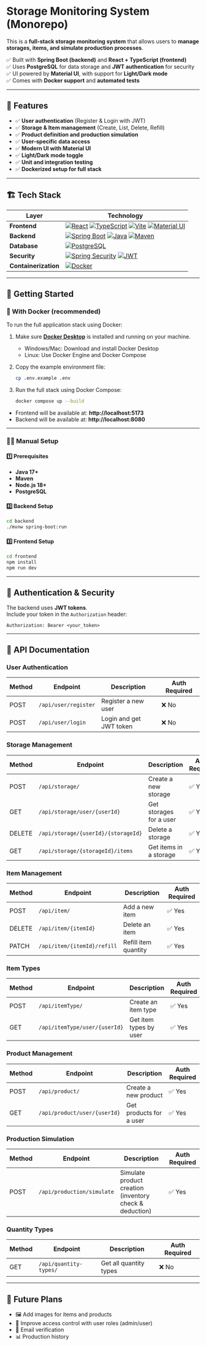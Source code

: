 # Storage Monitoring System (Monorepo)

This is a **full-stack storage monitoring system** that allows users to **manage storages, items, and simulate production processes**.  

✅ Built with **Spring Boot (backend)** and **React + TypeScript (frontend)**  
✅ Uses **PostgreSQL** for data storage and **JWT authentication** for security  
✅ UI powered by **Material UI**, with support for **Light/Dark mode**  
✅ Comes with **Docker support** and **automated tests**

---

## 📌 Features
- ✅ **User authentication** (Register & Login with JWT)
- ✅ **Storage & Item management** (Create, List, Delete, Refill)
- ✅ **Product definition and production simulation**
- ✅ **User-specific data access**
- ✅ **Modern UI with Material UI**
- ✅ **Light/Dark mode toggle**
- ✅ **Unit and integration testing**
- ✅ **Dockerized setup for full stack**

---

## 🏗 Tech Stack

| **Layer**     | **Technology**                                                                 |
|---------------|--------------------------------------------------------------------------------|
| **Frontend**  | [![React](https://img.shields.io/badge/-React-61DAFB?logo=react&logoColor=black)](https://reactjs.org) [![TypeScript](https://img.shields.io/badge/-TypeScript-3178C6?logo=typescript&logoColor=white)](https://www.typescriptlang.org) [![Vite](https://img.shields.io/badge/-Vite-646CFF?logo=vite&logoColor=white)](https://vitejs.dev) [![Material UI](https://img.shields.io/badge/-MUI-007FFF?logo=mui&logoColor=white)](https://mui.com) |
| **Backend**   | [![Spring Boot](https://img.shields.io/badge/-Spring%20Boot-6DB33F?logo=springboot&logoColor=white)](https://spring.io/projects/spring-boot) [![Java](https://img.shields.io/badge/-Java%2017-007396?logo=java&logoColor=white)](https://www.oracle.com/java/) [![Maven](https://img.shields.io/badge/-Maven-C71A36?logo=apachemaven&logoColor=white)](https://maven.apache.org) |
| **Database**  | [![PostgreSQL](https://img.shields.io/badge/-PostgreSQL-4169E1?logo=postgresql&logoColor=white)](https://www.postgresql.org) |
| **Security**  | [![Spring Security](https://img.shields.io/badge/-Spring%20Security-6DB33F?logo=springsecurity&logoColor=white)](https://spring.io/projects/spring-security) [![JWT](https://img.shields.io/badge/-JWT-000000?logo=jsonwebtokens&logoColor=white)](https://jwt.io) |
| **Containerization** | [![Docker](https://img.shields.io/badge/-Docker-2496ED?logo=docker&logoColor=white)](https://www.docker.com/products/docker-desktop) |


---

## 🚀 Getting Started

### 🔧 With Docker (recommended)

To run the full application stack using Docker:

1. Make sure **[Docker Desktop](https://www.docker.com/products/docker-desktop)** is installed and running on your machine.

   - Windows/Mac: Download and install Docker Desktop  
   - Linux: Use Docker Engine and Docker Compose

2. Copy the example environment file:
   ```sh
   cp .env.example .env
   ```
2. Run the full stack using Docker Compose:
   ```sh
   docker compose up --build
   ```
- Frontend will be available at: **http://localhost:5173**  
- Backend will be available at: **http://localhost:8080**

---

### 🧑‍💻 Manual Setup

#### **1️⃣ Prerequisites**
- **Java 17+**
- **Maven**
- **Node.js 18+**
- **PostgreSQL**

#### **2️⃣ Backend Setup**
```sh
cd backend
./mvnw spring-boot:run
```

#### **3️⃣ Frontend Setup**
```sh
cd frontend
npm install
npm run dev
```

---

## 🔑 Authentication & Security
The backend uses **JWT tokens**.  
Include your token in the `Authorization` header:

```http
Authorization: Bearer <your_token>
```

---

## 📡 API Documentation

### **User Authentication**
| Method | Endpoint | Description | Auth Required |
|--------|----------|-------------|---------------|
| POST   | `/api/user/register` | Register a new user | ❌ No |
| POST   | `/api/user/login`    | Login and get JWT token | ❌ No |

### **Storage Management**
| Method | Endpoint | Description | Auth Required |
|--------|----------|-------------|---------------|
| POST   | `/api/storage/` | Create a new storage | ✅ Yes |
| GET    | `/api/storage/user/{userId}` | Get storages for a user | ✅ Yes |
| DELETE | `/api/storage/{userId}/{storageId}` | Delete a storage | ✅ Yes |
| GET    | `/api/storage/{storageId}/items` | Get items in a storage | ✅ Yes |

### **Item Management**
| Method | Endpoint | Description | Auth Required |
|--------|----------|-------------|---------------|
| POST   | `/api/item/` | Add a new item | ✅ Yes |
| DELETE | `/api/item/{itemId}` | Delete an item | ✅ Yes |
| PATCH  | `/api/item/{itemId}/refill` | Refill item quantity | ✅ Yes |

### **Item Types**
| Method | Endpoint | Description | Auth Required |
|--------|----------|-------------|---------------|
| POST   | `/api/itemType/` | Create an item type | ✅ Yes |
| GET    | `/api/itemType/user/{userId}` | Get item types by user | ✅ Yes |

### **Product Management**
| Method | Endpoint | Description | Auth Required |
|--------|----------|-------------|---------------|
| POST   | `/api/product/` | Create a new product | ✅ Yes |
| GET    | `/api/product/user/{userId}` | Get products for a user | ✅ Yes |

### **Production Simulation**
| Method | Endpoint | Description | Auth Required |
|--------|----------|-------------|---------------|
| POST   | `/api/production/simulate` | Simulate product creation (inventory check & deduction) | ✅ Yes |

### **Quantity Types**
| Method | Endpoint | Description | Auth Required |
|--------|----------|-------------|---------------|
| GET    | `/api/quantity-types/` | Get all quantity types | ❌ No |

---

## 🔮 Future Plans

- 🖼️ Add images for items and products  
- 🔐 Improve access control with user roles (admin/user)  
- 📧 Email verification
- 📊 Production history

